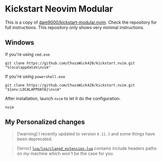# Kickstart Neovim Modular
This is a copy of [dam9000/kickstart-modular.nvim](https://github.com/dam9000/kickstart-modular.nvim). Check the repository for full instructions. This repository only shows very minimal instructions.

## Windows
If you're using `cmd.exe`

```
git clone https://github.com/ChuzaWick420/kickstart.nvim.git "%localappdata%\nvim"
```

If you're using `powershell.exe`

```
git clone https://github.com/ChuzaWick420/kickstart.nvim.git "${env:LOCALAPPDATA}\nvim"
```
After installation, launch `nvim` to let it do the configuration.

```
nvim
```

## My Personalized changes
> [!warning] I recently updated to version `0.11.3` and some things have been deprecated. 

> [!error] [`lua/lsp/clangd_extension.lua`](https://github.com/ChuzaWick420/kickstart.nvim/blob/master/lua/lsp/clangd_extension.lua) contains include headers paths on _my_ machine which won't be the case for you.
